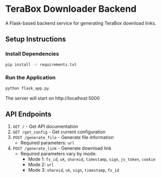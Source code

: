 # TeraBox Downloader Backend

A Flask-based backend service for generating TeraBox download links.

## Setup Instructions

### Install Dependencies

```bash
pip install -r requirements.txt
```

### Run the Application

```bash
python flask_app.py
```

The server will start on http://localhost:5000

## API Endpoints

1. `GET /` - Get API documentation
2. `GET /get_config` - Get current configuration
3. `POST /generate_file` - Generate file information
   - Required parameters: `url`
4. `POST /generate_link` - Generate download link
   - Required parameters vary by mode:
     - Mode 1: `fs_id`, `uk`, `shareid`, `timestamp`, `sign`, `js_token`, `cookie`
     - Mode 2: `url`
     - Mode 3: `shareid`, `uk`, `sign`, `timestamp`, `fs_id`
